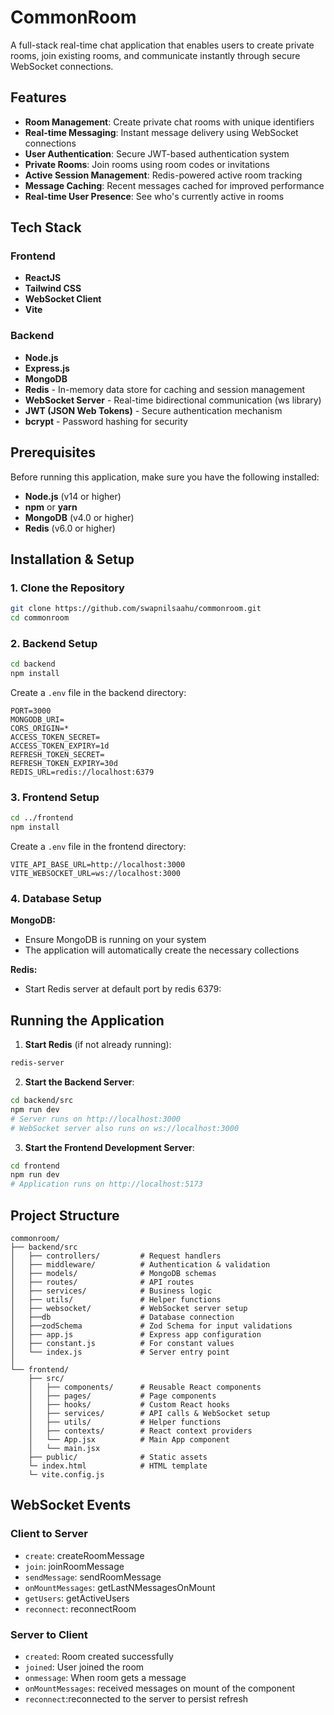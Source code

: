 # CommonRoom

A full-stack real-time chat application that enables users to create private rooms, join existing rooms, and communicate instantly through secure WebSocket connections.

##  Features

- **Room Management**: Create private chat rooms with unique identifiers
- **Real-time Messaging**: Instant message delivery using WebSocket connections
- **User Authentication**: Secure JWT-based authentication system
- **Private Rooms**: Join rooms using room codes or invitations
- **Active Session Management**: Redis-powered active room tracking
- **Message Caching**: Recent messages cached for improved performance
- **Real-time User Presence**: See who's currently active in rooms

## Tech Stack

### Frontend
- **ReactJS** 
- **Tailwind CSS** 
- **WebSocket Client** 
- **Vite**

### Backend
- **Node.js** 
- **Express.js** 
- **MongoDB**
- **Redis** - In-memory data store for caching and session management
- **WebSocket Server** - Real-time bidirectional communication (ws library)
- **JWT (JSON Web Tokens)** - Secure authentication mechanism
- **bcrypt** - Password hashing for security

##  Prerequisites

Before running this application, make sure you have the following installed:

- **Node.js** (v14 or higher)
- **npm** or **yarn**
- **MongoDB** (v4.0 or higher)
- **Redis** (v6.0 or higher)

##  Installation & Setup

### 1. Clone the Repository
```bash
git clone https://github.com/swapnilsaahu/commonroom.git
cd commonroom
```

### 2. Backend Setup
```bash
cd backend
npm install
```

Create a `.env` file in the backend directory:
```env
PORT=3000
MONGODB_URI=
CORS_ORIGIN=*
ACCESS_TOKEN_SECRET=
ACCESS_TOKEN_EXPIRY=1d
REFRESH_TOKEN_SECRET=
REFRESH_TOKEN_EXPIRY=30d
REDIS_URL=redis://localhost:6379
```

### 3. Frontend Setup
```bash
cd ../frontend
npm install
```

Create a `.env` file in the frontend directory:
```env
VITE_API_BASE_URL=http://localhost:3000
VITE_WEBSOCKET_URL=ws://localhost:3000
```



### 4. Database Setup

**MongoDB:**
- Ensure MongoDB is running on your system
- The application will automatically create the necessary collections

**Redis:**
- Start Redis server at default port by redis 6379:



##  Running the Application


1. **Start Redis** (if not already running):
```bash
redis-server
```

2. **Start the Backend Server**:
```bash
cd backend/src
npm run dev
# Server runs on http://localhost:3000
# WebSocket server also runs on ws://localhost:3000
```

3. **Start the Frontend Development Server**:
```bash
cd frontend
npm run dev
# Application runs on http://localhost:5173
```

##  Project Structure

```
commonroom/
├── backend/src
│   ├── controllers/         # Request handlers
│   ├── middleware/          # Authentication & validation
│   ├── models/              # MongoDB schemas
│   ├── routes/              # API routes
│   ├── services/            # Business logic
│   ├── utils/               # Helper functions
│   ├── websocket/           # WebSocket server setup
│   ├──db                    # Database connection
│   ├──zodSchema             # Zod Schema for input validations
│   ├── app.js               # Express app configuration
│   ├── constant.js          # For constant values
│   └── index.js             # Server entry point
│
└── frontend/
    ├── src/
    │   ├── components/      # Reusable React components
    │   ├── pages/           # Page components
    │   ├── hooks/           # Custom React hooks
    │   ├── services/        # API calls & WebSocket setup
    │   ├── utils/           # Helper functions
    │   ├── contexts/        # React context providers
    │   └── App.jsx          # Main App component
    │   └── main.jsx
    ├── public/              # Static assets
    └─ index.html            # HTML template
    └─ vite.config.js
```


##  WebSocket Events

### Client to Server
- `create`: createRoomMessage
- `join`: joinRoomMessage
- `sendMessage`: sendRoomMessage
- `onMountMessages`: getLastNMessagesOnMount
- `getUsers`: getActiveUsers
- `reconnect`: reconnectRoom

### Server to Client
- `created`: Room created successfully
- `joined`: User joined the room
- `onmessage`: When room gets a message
- `onMountMessages`: received messages on mount of the component
- `reconnect`:reconnected to the server to persist refresh


